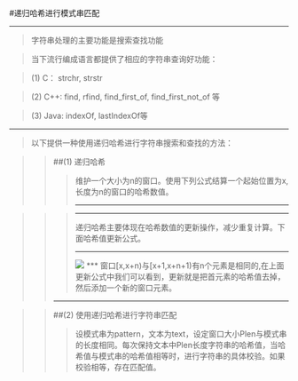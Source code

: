 #递归哈希进行模式串匹配
***
>字符串处理的主要功能是搜索查找功能

>当下流行编成语言都提供了相应的字符串查询好功能：

> (1) C： strchr, strstr

> (2) C++: find, rfind, find_first_of, find_first_not_of 等

> (3) Java: indexOf, lastIndexOf等

***
>以下提供一种使用递归哈希进行字符串搜索和查找的方法：

>>##(1) 递归哈希
>>>维护一个大小为n的窗口。使用下列公式结算一个起始位置为x,长度为n的窗口的哈希数值。
>>>***
>>>
<script type="text/javascript" src="http://cdn.mathjax.org/mathjax/latest/MathJax.js?config=default">\\(\Large h_x=(s_xB^{n-1}+s_{x-1}B^{n-2}+ ...+s_{x+n-2}B^1+s_{x+n-1}B^0) mod P)\\)</script>

>>>***
>>>递归哈希主要体现在哈希数值的更新操作，减少重复计算。下面哈希值更新公式。
>>>***
>>><img src="http://www.forkosh.com/mathtex.cgi? \Large h_x+1 = [(h_x +P- (s_xB^n-1) mod P) mod P *B + s_(x+1)+(n-1)B^0] mod P">
>>>***
>>>窗口[x,x+n)与[x+1,x+n+1)有n个元素是相同的,在上面更新公式中我们可以看到，更新就是把首元素的哈希值去掉，然后添加一个新的窗口元素。
>>***

>> ##(2) 使用递归哈希进行字符串匹配
>>> 设模式串为pattern，文本为text，设定窗口大小Plen与模式串的长度相同。每次保持文本中Plen长度字符串的哈希值，当哈希值与模式串的哈希值相等时，进行字符串的具体校验。如果校验相等，存在匹配值。
    
    

    
    
